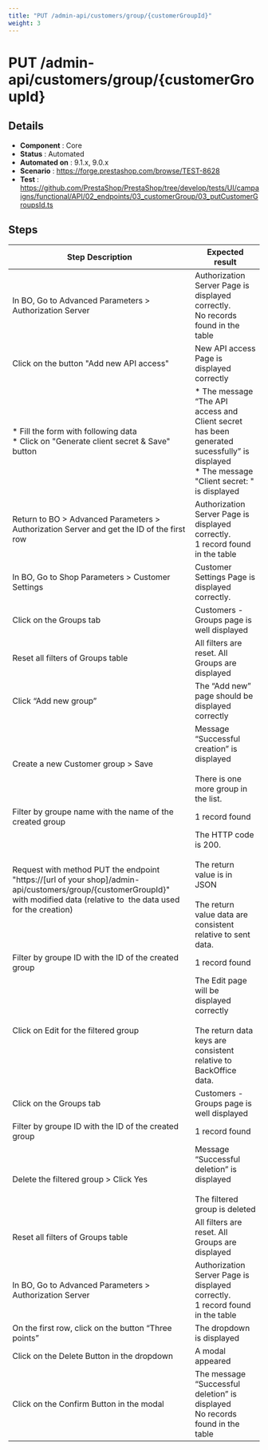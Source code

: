 ```yaml
---
title: "PUT /admin-api/customers/group/{customerGroupId}"
weight: 3
---
```


# PUT /admin-api/customers/group/{customerGroupId}
## Details
* **Component** : Core
* **Status** : Automated
* **Automated on** : 9.1.x, 9.0.x
* **Scenario** : https://forge.prestashop.com/browse/TEST-8628
* **Test** : https://github.com/PrestaShop/PrestaShop/tree/develop/tests/UI/campaigns/functional/API/02_endpoints/03_customerGroup/03_putCustomerGroupsId.ts

## Steps
| Step Description | Expected result |
| ----- | ----- |
| In BO, Go to Advanced Parameters > Authorization Server | Authorization Server Page is displayed correctly.<br>No records found in the table |
| Click on the button "Add new API access" | New API access Page is displayed correctly |
| * Fill the form with following data<br> * Click on "Generate client secret & Save" button | * The message “The API access and Client secret has been generated sucessfully” is displayed<br> * The message "Client secret: " is displayed |
| Return to BO > Advanced Parameters > Authorization Server and get the ID of the first row | Authorization Server Page is displayed correctly.<br>1 record found in the table |
| In BO, Go to Shop Parameters > Customer Settings | Customer Settings Page is displayed correctly. |
| Click on the Groups tab | Customers - Groups page is well displayed |
| Reset all filters of Groups table | All filters are reset. All Groups are displayed |
| Click “Add new group” | The “Add new” page should be displayed correctly |
| Create a new Customer group > Save | Message “Successful creation” is displayed<br><br>There is one more group in the list. |
| Filter by groupe name with the name of the created group | 1 record found |
| Request with method PUT the endpoint "https://[url of your shop]/admin-api/customers/group/\{customerGroupId}" with modified data (relative to  the data used for the creation) | The HTTP code is 200.<br><br>The return value is in JSON<br><br>The return value data are consistent relative to sent data. |
| Filter by groupe ID with the ID of the created group | 1 record found |
| Click on Edit for the filtered group | The Edit page will be displayed correctly<br><br>The return data keys are consistent relative to BackOffice data. |
| Click on the Groups tab | Customers - Groups page is well displayed |
| Filter by groupe ID with the ID of the created group | 1 record found |
| Delete the filtered group > Click Yes | Message “Successful deletion” is displayed<br><br>The filtered group is deleted |
| Reset all filters of Groups table | All filters are reset. All Groups are displayed |
| In BO, Go to Advanced Parameters > Authorization Server | Authorization Server Page is displayed correctly.<br>1 record found in the table |
| On the first row, click on the button “Three points” | The dropdown is displayed |
| Click on the Delete Button in the dropdown | A modal appeared |
| Click on the Confirm Button in the modal | The message “Successful deletion” is displayed<br>No records found in the table |
